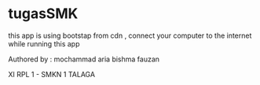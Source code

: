 # tugasSMK
this app is using bootstap from cdn , connect your computer to the internet while running this app

Authored by : mochammad aria bishma fauzan

XI RPL 1 - SMKN 1 TALAGA  

